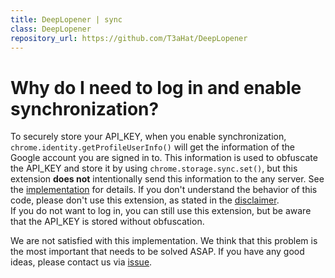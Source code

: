 ```yaml
---
title: DeepLopener | sync
class: DeepLopener
repository_url: https://github.com/T3aHat/DeepLopener
---
```


# Why do I need to log in and enable synchronization?

To securely store your API_KEY, when you enable synchronization, `chrome.identity.getProfileUserInfo()` will get the information of the Google account you are signed in to. This information is used to obfuscate the API_KEY and store it by using `chrome.storage.sync.set()`, but this extension **does not** intentionally send this information to the any server. See the [implementation](https://github.com/T3aHat/DeepLopener/blob/main/options.js) for details. If you don't understand the behavior of this code, please don't use this extension, as stated in the [disclaimer](https://github.com/T3aHat/DeepLopener#%E5%85%8D%E8%B2%AC%E4%BA%8B%E9%A0%85disclaimer).   
If you do not want to log in, you can still use this extension, but be aware that the API_KEY is stored without obfuscation.

We are not satisfied with this implementation. We think that this problem is the most important that needs to be solved ASAP. If you have any good ideas, please contact us via [issue](https://github.com/T3aHat/DeepLopener/issues).
